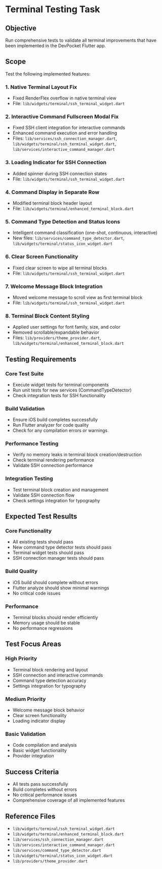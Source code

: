# Terminal Testing Task

## Objective
Run comprehensive tests to validate all terminal improvements that have been implemented in the DevPocket Flutter app.

## Scope
Test the following implemented features:

### 1. Native Terminal Layout Fix
- Fixed RenderFlex overflow in native terminal view
- File: `lib/widgets/terminal/ssh_terminal_widget.dart`

### 2. Interactive Command Fullscreen Modal Fix
- Fixed SSH client integration for interactive commands
- Enhanced command execution and error handling
- Files: `lib/services/ssh_connection_manager.dart`, `lib/widgets/terminal/ssh_terminal_widget.dart`, `lib/services/interactive_command_manager.dart`

### 3. Loading Indicator for SSH Connection
- Added spinner during SSH connection states
- File: `lib/widgets/terminal/ssh_terminal_widget.dart`

### 4. Command Display in Separate Row
- Modified terminal block header layout
- File: `lib/widgets/terminal/enhanced_terminal_block.dart`

### 5. Command Type Detection and Status Icons
- Intelligent command classification (one-shot, continuous, interactive)
- New files: `lib/services/command_type_detector.dart`, `lib/widgets/terminal/status_icon_widget.dart`

### 6. Clear Screen Functionality
- Fixed clear screen to wipe all terminal blocks
- File: `lib/widgets/terminal/ssh_terminal_widget.dart`

### 7. Welcome Message Block Integration
- Moved welcome message to scroll view as first terminal block
- File: `lib/widgets/terminal/ssh_terminal_widget.dart`

### 8. Terminal Block Content Styling
- Applied user settings for font family, size, and color
- Removed scrollable/expandable behavior
- Files: `lib/providers/theme_provider.dart`, `lib/widgets/terminal/enhanced_terminal_block.dart`

## Testing Requirements

### Core Test Suite
- Execute widget tests for terminal components
- Run unit tests for new services (CommandTypeDetector)
- Check integration tests for SSH functionality

### Build Validation
- Ensure iOS build completes successfully
- Run Flutter analyzer for code quality
- Check for any compilation errors or warnings

### Performance Testing
- Verify no memory leaks in terminal block creation/destruction
- Check terminal rendering performance
- Validate SSH connection performance

### Integration Testing
- Test terminal block creation and management
- Validate SSH connection flow
- Check settings integration for typography

## Expected Test Results

### Core Functionality
- All existing tests should pass
- New command type detector tests should pass
- Terminal widget tests should pass
- SSH connection manager tests should pass

### Build Quality
- iOS build should complete without errors
- Flutter analyze should show minimal warnings
- No critical code issues

### Performance
- Terminal blocks should render efficiently
- Memory usage should be stable
- No performance regressions

## Test Focus Areas

### High Priority
- Terminal block rendering and layout
- SSH connection and interactive commands
- Command type detection accuracy
- Settings integration for typography

### Medium Priority
- Welcome message block behavior
- Clear screen functionality
- Loading indicator display

### Basic Validation
- Code compilation and analysis
- Basic widget functionality
- Provider integration

## Success Criteria
- All tests pass successfully
- Build completes without errors
- No critical performance issues
- Comprehensive coverage of all implemented features

## Reference Files
- `lib/widgets/terminal/ssh_terminal_widget.dart`
- `lib/widgets/terminal/enhanced_terminal_block.dart`
- `lib/services/ssh_connection_manager.dart`
- `lib/services/interactive_command_manager.dart`
- `lib/services/command_type_detector.dart`
- `lib/widgets/terminal/status_icon_widget.dart`
- `lib/providers/theme_provider.dart`